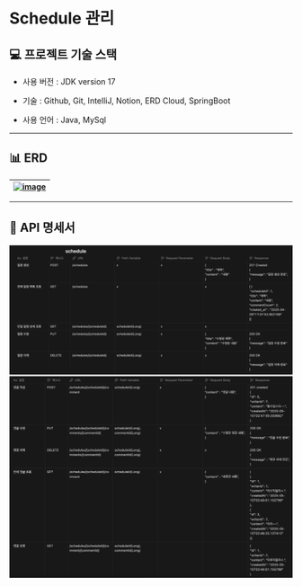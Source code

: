 # Schedule 관리

## 💻 프로젝트 기술 스택
* 사용 버전 : JDK version 17

* 기술 : Github, Git, IntelliJ, Notion,  ERD Cloud, SpringBoot

* 사용 언어 : Java, MySql
-----

## 📊 ERD 
|[![image](https://github.com/user-attachments/assets/7c96683d-1c9d-49d0-a100-c06e12b631c3)](https://github.com/ehllll/schedulecomment/blob/master/erd.png)
|:---:|

-----

## 📂 API 명세서 
![image](https://github.com/ehllll/schedulecomment/blob/master/schedule%20%E1%84%86%E1%85%A7%E1%86%BC%E1%84%89%E1%85%A6%E1%84%89%E1%85%A5.png)
![image](https://github.com/ehllll/schedulecomment/blob/master/comment%20API.png)





